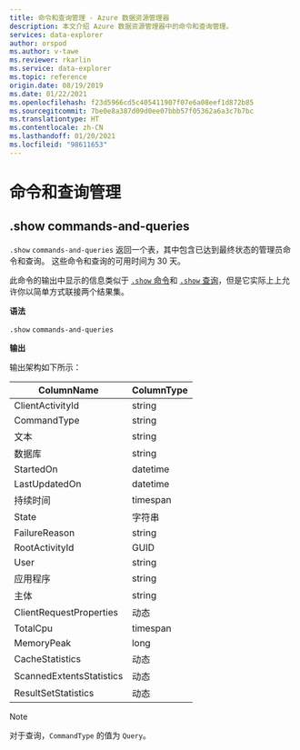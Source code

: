 ```yaml
---
title: 命令和查询管理 - Azure 数据资源管理器
description: 本文介绍 Azure 数据资源管理器中的命令和查询管理。
services: data-explorer
author: orspod
ms.author: v-tawe
ms.reviewer: rkarlin
ms.service: data-explorer
ms.topic: reference
origin.date: 08/19/2019
ms.date: 01/22/2021
ms.openlocfilehash: f23d5966cd5c405411907f07e6a08eef1d872b85
ms.sourcegitcommit: 7be0e8a387d09d0ee07bbb57f05362a6a3c7b7bc
ms.translationtype: HT
ms.contentlocale: zh-CN
ms.lasthandoff: 01/20/2021
ms.locfileid: "98611653"
---
```

# <a name="commands-and-queries-management"></a>命令和查询管理

## <a name="show-commands-and-queries"></a>.show commands-and-queries 

`.show` `commands-and-queries` 返回一个表，其中包含已达到最终状态的管理员命令和查询。 这些命令和查询的可用时间为 30 天。

此命令的输出中显示的信息类似于 [`.show` 命令](commands.md)和 [`.show` 查询](queries.md)，但是它实际上上允许你以简单方式联接两个结果集。

**语法**

`.show` `commands-and-queries`
 
**输出**
 
输出架构如下所示：

| ColumnName               | ColumnType |
|--------------------------|------------|
| ClientActivityId         | string     |
| CommandType              | string     |
| 文本                     | string     |
| 数据库                 | string     |
| StartedOn                | datetime   |
| LastUpdatedOn            | datetime   |
| 持续时间                 | timespan   |
| State                    | 字符串     |
| FailureReason            | string     |
| RootActivityId           | GUID       |
| User                     | string     |
| 应用程序              | string     |
| 主体                | string     |
| ClientRequestProperties  | 动态    |
| TotalCpu                 | timespan   |
| MemoryPeak               | long       |
| CacheStatistics          | 动态    |
| ScannedExtentsStatistics | 动态    |
| ResultSetStatistics      | 动态    |

> [!NOTE]
> 对于查询，`CommandType` 的值为 `Query`。
